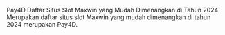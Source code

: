Pay4D Daftar Situs Slot Maxwin yang Mudah Dimenangkan di Tahun 2024
Merupakan daftar situs slot Maxwin yang mudah dimenangkan di tahun 2024 merupakan Pay4D.
